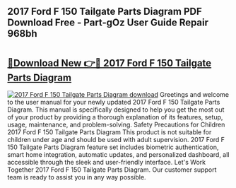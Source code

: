 ## 2017 Ford F 150 Tailgate Parts Diagram PDF Download Free - Part-gOz User Guide Repair 968bh

# <h2><a href="http://dftm7s.blite.top/?on=2017+Ford+F+150+Tailgate+Parts+Diagram">🔗Download New 👉🔴 2017 Ford F 150 Tailgate Parts Diagram</a></h2>

[![2017 Ford F 150 Tailgate Parts Diagram download](https://i.imgur.com/lujVjoI.png)](http://dftm7s.blite.top/?on=2017+Ford+F+150+Tailgate+Parts+Diagram)
Greetings and welcome to the user manual for your newly updated 2017 Ford F 150 Tailgate Parts Diagram. This manual is specifically designed to help you get the most out of your product by providing a thorough explanation of its features, setup, usage, maintenance, and problem-solving. Safety Precautions for Children 2017 Ford F 150 Tailgate Parts Diagram This product is not suitable for children under age and should be used with adult supervision. 2017 Ford F 150 Tailgate Parts Diagram feature set includes biometric authentication, smart home integration, automatic updates, and personalized dashboard, all accessible through the sleek and user-friendly interface. Let's Work Together 2017 Ford F 150 Tailgate Parts Diagram. Our customer support team is ready to assist you in any way possible.
